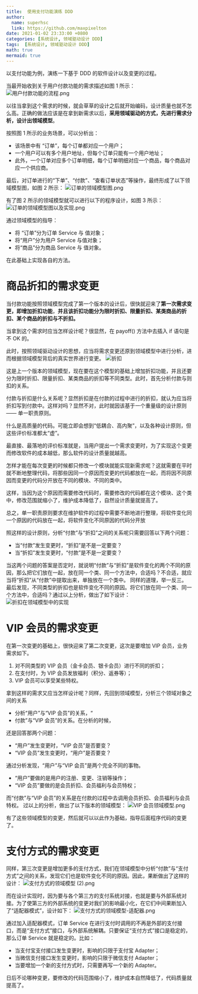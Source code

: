 ```yaml
---
title:  使用支付功能演练 DDD
author:
  name: superhsc
  link: https://github.com/maxpixelton
date: 2021-01-02 23:33:00 +0800
categories: [系统设计, 领域驱动设计 DDD]
tags:  [系统设计, 领域驱动设计 DDD]
math: true
mermaid: true
---
```


以支付功能为例，演练一下基于 DDD 的软件设计以及变更的过程。


当最开始收到关于用户付款功能的需求描述如图 1 所示：
![用户付款功能的流程.png](https://maxpixelton.github.io/images/assert/ddd/0201.png)

以往当拿到这个需求的时候，就会草草的设计之后就开始编码，设计质量也就不怎么高。正确的做法应该是在拿到新需求以后，**采用领域驱动的方式，先进行需求分析，设计出领域模型**。

按照图 1 所示的业务场景，可以分析出：
- 该场景中有 “订单”，每个订单都对应一个用户；
- 一个用户可以有多个用户地址，但每个订单只能有一个用户地址；
- 此外，一个订单对应多个订单明细，每个订单明细对应一个商品，每个商品对应一个供应商。

最后，对订单进行的“下单”、“付款”、“查看订单状态”等操作，最终形成了以下领域模型图，如图 2 所示：
![订单的领域模型图.png](https://maxpixelton.github.io/images/assert/ddd/order-ddd.png)

有了图 2 所示的领域模型就可以进行以下的程序设计，如图 3 所示：
 ![订单的领域模型图以及实现.png](https://maxpixelton.github.io/images/assert/ddd/0203.png)

通过领域模型的指导：
- 将 “订单”分为订单 Service 与 值对象；
- 将“用户”分为用户 Service 与值对象；
- 将“商品”分为商品 Service 与 值对象。

在此基础上实现各自的方法。

# 商品折扣的需求变更
当付款功能按照领域模型完成了第一个版本的设计后，很快就迎来了**第一次需求变更，即增加折扣功能**，**并且该折扣功能分为限时折扣、限量折扣、某类商品的折扣、某个商品的折扣与不折扣。**

当拿到这个需求时应当怎样设计呢？很显然，在 payoff() 方法中去插入 if 语句是不 OK 的。

此时，按照领域驱动设计的思想，应当将需求变更还原到领域模型中进行分析，进而根据领域模型背后的真实世界进行变更。
![折扣](https://maxpixelton.github.io/images/assert/ddd/order-discount.png)

这是上一个版本的领域模型，现在要在这个模型的基础上增加折扣功能，并且还要分为限时折扣、限量折扣、某类商品的折扣等不同类型。此时，首先分析付款与则扣的关系。

付款与折扣是什么关系呢？显然折扣是在付款的过程中进行的折扣，就认为应当将折扣写到付款中。这样对吗？显然不对，此时就因该基于一个重量级的设计原则 —— 单一职责原则。

什么是高质量的代码。可能立即会想到“低耦合、高内聚”，以及各种设计原则，但这些评价标准都太“虚”。

最直接、最落地的评价标准就是，当用户提出一个需求变更时，为了实现这个变更而修改软件的成本越低，那么软件的设计质量就越高。

怎样才能在每次变更的时候都只修改一个模块就能实现新需求呢？这就需要在平时就不断地整理代码，将那些因同一个原因而变更的代码都放在一起，而将因不同原因而变更的代码分开放在不同的模块、不同的类中。

这样，当因为这个原因而需要修改代码时，需要修改的代码都在这个模块、这个类中，修改范围就缩小了，维护成本降低了，自然设计质量就提高了。

总之，单一职责原则要求在维护软件的过程中需要不断地进行整理，将软件变化同一个原因的代码放在一起，将软件变化不同原因的代码分开放

照这样的设计原则，分析“付款”与“折扣”之间的关系呢只需要回答以下两个问题：
- 当“付款”发生变更时，“折扣”是不是一定要变？
- 当“折扣”发生变更时，“付款”是不是一定要变？

当这两个问题的答案是否定时，就说明“付款”与“折扣”是软件变化的两个不同的原因，那么把它们放在一起，放在同一个类、同一个方法中，合适吗？不合适，就应当将“折扣”从“付款”中提取出来，单独放在一个类中。
同样的道理，举一反三。最后发现，不同类型的折扣也是软件变化不同的原因。将它们放在同一个类、同一个方法中，合适吗？通过以上分析，做出了如下设计：
![折扣在领域模型中的实现](https://maxpixelton.github.io/images/assert/ddd/order-discount-impl.png)

# VIP 会员的需求变更
在第一次变更的基础上，很快迎来了第二次变更，这次是要增加 VIP 会员，业务需求如下。

1. 对不同类型的 VIP 会员（金卡会员、银卡会员）进行不同的折扣；
2. 在支付时，为 VIP 会员发放福利（积分、返券等）；
3. VIP 会员可以享受某些特权。

拿到这样的需求又应当怎样设计呢？同样，先回到领域模型，分析三个领域对象之间的关系
- 分析“用户”与“VIP 会员”的关系，“
- 付款”与“VIP 会员”的关系。在分析的时候，

还是回答那两个问题：
- “用户”发生变更时，“VIP 会员”是否要变？
- “VIP 会员”发生变更时，“用户”是否要变？

通过分析发现，“用户”与“VIP 会员”是两个完全不同的事物。
- “用户”要做的是用户的注册、变更、注销等操作；
- “VIP 会员”要做的是会员折扣、会员福利与会员特权；

而“付款”与“VIP 会员”的关系是在付款的过程中去调用会员折扣、会员福利与会员特权。
过以上的分析，做出了以下版本的领域模型：
![VIP 会员领域模型.png](https://maxpixelton.github.io/images/assert/ddd/vip-ddd.png)

有了这些领域模型的变更，然后就可以以此作为基础，指导后面程序代码的变更了。

# 支付方式的需求变更

同样，第三次变更是增加更多的支付方式，我们在领域模型中分析“付款”与“支付方式”之间的关系，发现它们也是软件变化不同的原因。因此，果断做出了这样的设计：
![支付方式的领域模型 (2).png](https://maxpixelton.github.io/images/assert/ddd/payment-ddd.png)

而在设计实现时，因为要与各个第三方的支付系统对接，也就是要与外部系统对接。为了使第三方的外部系统的变更对我们的影响最小化，在它们中间果断加入了“适配器模式”，设计如下：
![支付方式的领域模型-适配器.png](https://maxpixelton.github.io/images/assert/ddd/adapter-ddd.png)

通过加入适配器模式，订单 Service 在进行支付时调用的不再是外部的支付接口，而是“支付方式”接口，与外部系统解耦。只要保证“支付方式”接口是稳定的，那么订单 Service 就是稳定的。比如：

- 当支付宝支付接口发生变更时，影响的只限于支付宝 Adapter；
- 当微信支付接口发生变更时，影响的只限于微信支付 Adapter；
- 当要增加一个新的支付方式时，只需要再写一个新的 Adapter。

日后不论哪种变更，要修改的代码范围缩小了，维护成本自然降低了，代码质量就提高了。
